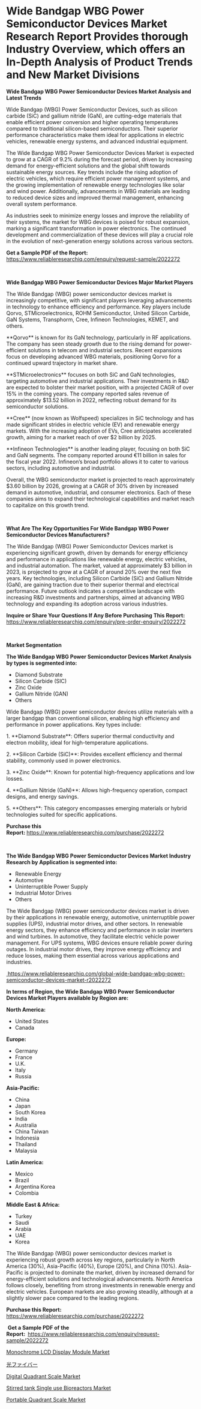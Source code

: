 <p><h1>Wide Bandgap WBG Power Semiconductor Devices Market Research Report Provides thorough Industry Overview, which offers an In-Depth Analysis of Product Trends and New Market Divisions</h1></p><p><strong>Wide Bandgap WBG Power Semiconductor Devices Market Analysis and Latest Trends</strong></p>
<p><p>Wide Bandgap (WBG) Power Semiconductor Devices, such as silicon carbide (SiC) and gallium nitride (GaN), are cutting-edge materials that enable efficient power conversion and higher operating temperatures compared to traditional silicon-based semiconductors. Their superior performance characteristics make them ideal for applications in electric vehicles, renewable energy systems, and advanced industrial equipment. </p><p>The Wide Bandgap WBG Power Semiconductor Devices Market is expected to grow at a CAGR of 9.2% during the forecast period, driven by increasing demand for energy-efficient solutions and the global shift towards sustainable energy sources. Key trends include the rising adoption of electric vehicles, which require efficient power management systems, and the growing implementation of renewable energy technologies like solar and wind power. Additionally, advancements in WBG materials are leading to reduced device sizes and improved thermal management, enhancing overall system performance. </p><p>As industries seek to minimize energy losses and improve the reliability of their systems, the market for WBG devices is poised for robust expansion, marking a significant transformation in power electronics. The continued development and commercialization of these devices will play a crucial role in the evolution of next-generation energy solutions across various sectors.</p></p>
<p><strong>Get a Sample PDF of the Report:&nbsp;</strong> <a href="https://www.reliableresearchiq.com/enquiry/request-sample/2022272?utm_campaign=101&utm_medium=2&utm_source=Github&utm_content=ia&utm_term=28102024&utm_id=wide-bandgap-wbg-power-semiconductor-devices">https://www.reliableresearchiq.com/enquiry/request-sample/2022272</a></p>
<p>&nbsp;</p>
<p><strong>Wide Bandgap WBG Power Semiconductor Devices Major Market Players</strong></p>
<p><p>The Wide Bandgap (WBG) power semiconductor devices market is increasingly competitive, with significant players leveraging advancements in technology to enhance efficiency and performance. Key players include Qorvo, STMicroelectronics, ROHM Semiconductor, United Silicon Carbide, GaN Systems, Transphorm, Cree, Infineon Technologies, KEMET, and others.</p><p>**Qorvo** is known for its GaN technology, particularly in RF applications. The company has seen steady growth due to the rising demand for power-efficient solutions in telecom and industrial sectors. Recent expansions focus on developing advanced WBG materials, positioning Qorvo for a continued upward trajectory in market share.</p><p>**STMicroelectronics** focuses on both SiC and GaN technologies, targeting automotive and industrial applications. Their investments in R&D are expected to bolster their market position, with a projected CAGR of over 15% in the coming years. The company reported sales revenue of approximately $13.52 billion in 2022, reflecting robust demand for its semiconductor solutions.</p><p>**Cree** (now known as Wolfspeed) specializes in SiC technology and has made significant strides in electric vehicle (EV) and renewable energy markets. With the increasing adoption of EVs, Cree anticipates accelerated growth, aiming for a market reach of over $2 billion by 2025.</p><p>**Infineon Technologies** is another leading player, focusing on both SiC and GaN segments. The company reported around €11 billion in sales for the fiscal year 2022. Infineon’s broad portfolio allows it to cater to various sectors, including automotive and industrial.</p><p>Overall, the WBG semiconductor market is projected to reach approximately $3.60 billion by 2026, growing at a CAGR of 30% driven by increased demand in automotive, industrial, and consumer electronics. Each of these companies aims to expand their technological capabilities and market reach to capitalize on this growth trend.</p></p>
<p>&nbsp;</p>
<p><strong>What Are The Key Opportunities For Wide Bandgap WBG Power Semiconductor Devices Manufacturers?</strong></p>
<p><p>The Wide Bandgap (WBG) Power Semiconductor Devices market is experiencing significant growth, driven by demands for energy efficiency and performance in applications like renewable energy, electric vehicles, and industrial automation. The market, valued at approximately $3 billion in 2023, is projected to grow at a CAGR of around 20% over the next five years. Key technologies, including Silicon Carbide (SiC) and Gallium Nitride (GaN), are gaining traction due to their superior thermal and electrical performance. Future outlook indicates a competitive landscape with increasing R&D investments and partnerships, aimed at advancing WBG technology and expanding its adoption across various industries.</p></p>
<p><strong>Inquire or Share Your Questions If Any Before Purchasing This Report:</strong> <a href="https://www.reliableresearchiq.com/enquiry/pre-order-enquiry/2022272?utm_campaign=101&utm_medium=2&utm_source=Github&utm_content=ia&utm_term=28102024&utm_id=wide-bandgap-wbg-power-semiconductor-devices">https://www.reliableresearchiq.com/enquiry/pre-order-enquiry/2022272</a></p>
<p>&nbsp;</p>
<p><strong>Market Segmentation</strong></p>
<p><strong>The Wide Bandgap WBG Power Semiconductor Devices Market Analysis by types is segmented into:</strong></p>
<p><ul><li>Diamond Substrate</li><li>Silicon Carbide (SIC)</li><li>Zinc Oxide</li><li>Gallium Nitride (GAN)</li><li>Others</li></ul></p>
<p><p>Wide Bandgap (WBG) power semiconductor devices utilize materials with a larger bandgap than conventional silicon, enabling high efficiency and performance in power applications. Key types include:</p><p>1. **Diamond Substrate**: Offers superior thermal conductivity and electron mobility, ideal for high-temperature applications.</p><p>2. **Silicon Carbide (SiC)**: Provides excellent efficiency and thermal stability, commonly used in power electronics.</p><p>3. **Zinc Oxide**: Known for potential high-frequency applications and low losses.</p><p>4. **Gallium Nitride (GaN)**: Allows high-frequency operation, compact designs, and energy savings.</p><p>5. **Others**: This category encompasses emerging materials or hybrid technologies suited for specific applications.</p></p>
<p><strong>Purchase this Report:&nbsp;</strong><a href="https://www.reliableresearchiq.com/purchase/2022272?utm_campaign=101&utm_medium=2&utm_source=Github&utm_content=ia&utm_term=28102024&utm_id=wide-bandgap-wbg-power-semiconductor-devices">https://www.reliableresearchiq.com/purchase/2022272</a></p>
<p>&nbsp;</p>
<p><strong>The Wide Bandgap WBG Power Semiconductor Devices Market Industry Research by Application is segmented into:</strong></p>
<p><ul><li>Renewable Energy</li><li>Automotive</li><li>Uninterruptible Power Supply</li><li>Industrial Motor Drives</li><li>Others</li></ul></p>
<p><p>The Wide Bandgap (WBG) power semiconductor devices market is driven by their applications in renewable energy, automotive, uninterruptible power supplies (UPS), industrial motor drives, and other sectors. In renewable energy sectors, they enhance efficiency and performance in solar inverters and wind turbines. In automotive, they facilitate electric vehicle power management. For UPS systems, WBG devices ensure reliable power during outages. In industrial motor drives, they improve energy efficiency and reduce losses, making them essential across various applications and industries.</p></p>
<p><a href="https://www.reliableresearchiq.com/global-wide-bandgap-wbg-power-semiconductor-devices-market-r2022272?utm_campaign=101&utm_medium=2&utm_source=Github&utm_content=ia&utm_term=28102024&utm_id=wide-bandgap-wbg-power-semiconductor-devices">&nbsp;https://www.reliableresearchiq.com/global-wide-bandgap-wbg-power-semiconductor-devices-market-r2022272</a></p>
<p><strong>In terms of Region, the Wide Bandgap WBG Power Semiconductor Devices Market Players available by Region are:</strong></p>
<p>
    <p> <strong> North America: </strong>
        <ul>
            <li>United States</li>
            <li>Canada</li>
        </ul>
        </p> 
    <p> <strong> Europe: </strong>
        <ul>
            <li>Germany</li>
            <li>France</li>
            <li>U.K.</li>
            <li>Italy</li>
            <li>Russia</li>
        </ul>
        </p> 
    <p> <strong> Asia-Pacific: </strong>
        <ul>
            <li>China</li>
            <li>Japan</li>
            <li>South Korea</li>
            <li>India</li>
            <li>Australia</li>
            <li>China Taiwan</li>
            <li>Indonesia</li>
            <li>Thailand</li>
            <li>Malaysia</li>
        </ul>
        </p> 
    <p> <strong> Latin America: </strong>
        <ul>
            <li>Mexico</li>
            <li>Brazil</li>
            <li>Argentina Korea</li>
            <li>Colombia</li>
        </ul>
        </p> 
    <p> <strong> Middle East & Africa: </strong>
        <ul>
            <li>Turkey</li>
            <li>Saudi</li>
            <li>Arabia</li>
            <li>UAE</li>
            <li>Korea</li>
        </ul>
    </p>
    </p>
<p><p>The Wide Bandgap (WBG) power semiconductor devices market is experiencing robust growth across key regions, particularly in North America (30%), Asia-Pacific (40%), Europe (20%), and China (10%). Asia-Pacific is projected to dominate the market, driven by increased demand for energy-efficient solutions and technological advancements. North America follows closely, benefiting from strong investments in renewable energy and electric vehicles. European markets are also growing steadily, although at a slightly slower pace compared to the leading regions.</p></p>
<p><strong>Purchase this Report: </strong><a href="https://www.reliableresearchiq.com/purchase/2022272?utm_campaign=101&utm_medium=2&utm_source=Github&utm_content=ia&utm_term=28102024&utm_id=wide-bandgap-wbg-power-semiconductor-devices">https://www.reliableresearchiq.com/purchase/2022272</a></p>
<p>&nbsp;<strong>Get a Sample PDF of the Report:&nbsp;&nbsp;</strong><a href="https://www.reliableresearchiq.com/enquiry/request-sample/2022272?utm_campaign=101&utm_medium=2&utm_source=Github&utm_content=ia&utm_term=28102024&utm_id=wide-bandgap-wbg-power-semiconductor-devices">https://www.reliableresearchiq.com/enquiry/request-sample/2022272</a></p>
<p><strong></strong></p>
<p><p><a href="https://www.linkedin.com/pulse/driving-forces-global-monochrome-lcd-display-module-market-u4l7e?utm_campaign=101&utm_medium=2&utm_source=Github&utm_content=ia&utm_term=28102024&utm_id=wide-bandgap-wbg-power-semiconductor-devices">Monochrome LCD Display Module Market</a></p><p><a href="https://github.com/lababdou/Market-Research-Report-List-6/blob/main/894817321090.md?utm_campaign=101&utm_medium=2&utm_source=Github&utm_content=ia&utm_term=28102024&utm_id=wide-bandgap-wbg-power-semiconductor-devices">光ファイバー</a></p><p><a href="https://issuu.com/reportprime-2/docs/digital-quadrant-scale-market-size-_5d2eddd13971cc?utm_campaign=101&utm_medium=2&utm_source=Github&utm_content=ia&utm_term=28102024&utm_id=wide-bandgap-wbg-power-semiconductor-devices">Digital Quadrant Scale Market</a></p><p><a href="https://github.com/melodyvssta/Market-Research-Report-List-1/blob/main/stirred-tank-single-use-bioreactors-market.md?utm_campaign=101&utm_medium=2&utm_source=Github&utm_content=ia&utm_term=28102024&utm_id=wide-bandgap-wbg-power-semiconductor-devices">Stirred tank Single use Bioreactors Market</a></p><p><a href="https://issuu.com/reportprime-2/docs/portable-quadrant-scale-market-size_3c34187ce29992?utm_campaign=101&utm_medium=2&utm_source=Github&utm_content=ia&utm_term=28102024&utm_id=wide-bandgap-wbg-power-semiconductor-devices">Portable Quadrant Scale Market</a></p></p>